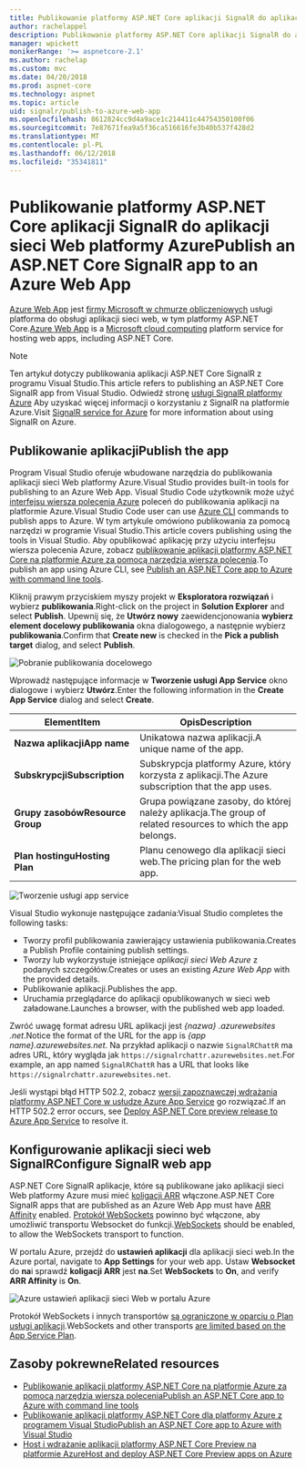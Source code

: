 ```yaml
---
title: Publikowanie platformy ASP.NET Core aplikacji SignalR do aplikacji sieci Web platformy Azure
author: rachelappel
description: Publikowanie platformy ASP.NET Core aplikacji SignalR do aplikacji sieci Web platformy Azure
manager: wpickett
monikerRange: '>= aspnetcore-2.1'
ms.author: rachelap
ms.custom: mvc
ms.date: 04/20/2018
ms.prod: aspnet-core
ms.technology: aspnet
ms.topic: article
uid: signalr/publish-to-azure-web-app
ms.openlocfilehash: 8612824cc9d4a9ace1c214411c44754350100f06
ms.sourcegitcommit: 7e87671fea9a5f36ca516616fe3b40b537f428d2
ms.translationtype: MT
ms.contentlocale: pl-PL
ms.lasthandoff: 06/12/2018
ms.locfileid: "35341811"
---
```

# <a name="publish-an-aspnet-core-signalr-app-to-an-azure-web-app"></a><span data-ttu-id="dfaa9-103">Publikowanie platformy ASP.NET Core aplikacji SignalR do aplikacji sieci Web platformy Azure</span><span class="sxs-lookup"><span data-stu-id="dfaa9-103">Publish an ASP.NET Core SignalR app to an Azure Web App</span></span>

<span data-ttu-id="dfaa9-104">[Azure Web App](/azure/app-service/app-service-web-overview) jest [firmy Microsoft w chmurze obliczeniowych](https://azure.microsoft.com/) usługi platforma do obsługi aplikacji sieci web, w tym platformy ASP.NET Core.</span><span class="sxs-lookup"><span data-stu-id="dfaa9-104">[Azure Web App](/azure/app-service/app-service-web-overview) is a [Microsoft cloud computing](https://azure.microsoft.com/) platform service for hosting web apps, including ASP.NET Core.</span></span>

> [!NOTE]
> <span data-ttu-id="dfaa9-105">Ten artykuł dotyczy publikowania aplikacji ASP.NET Core SignalR z programu Visual Studio.</span><span class="sxs-lookup"><span data-stu-id="dfaa9-105">This article refers to publishing an ASP.NET Core SignalR app from Visual Studio.</span></span> <span data-ttu-id="dfaa9-106">Odwiedź stronę [usługi SignalR platformy Azure](https://azure.microsoft.com/en-gb/services/signalr-service?) Aby uzyskać więcej informacji o korzystaniu z SignalR na platformie Azure.</span><span class="sxs-lookup"><span data-stu-id="dfaa9-106">Visit [SignalR service for Azure](https://azure.microsoft.com/en-gb/services/signalr-service?) for more information about using SignalR on Azure.</span></span>

## <a name="publish-the-app"></a><span data-ttu-id="dfaa9-107">Publikowanie aplikacji</span><span class="sxs-lookup"><span data-stu-id="dfaa9-107">Publish the app</span></span>

<span data-ttu-id="dfaa9-108">Program Visual Studio oferuje wbudowane narzędzia do publikowania aplikacji sieci Web platformy Azure.</span><span class="sxs-lookup"><span data-stu-id="dfaa9-108">Visual Studio provides built-in tools for publishing to an Azure Web App.</span></span> <span data-ttu-id="dfaa9-109">Visual Studio Code użytkownik może użyć [interfejsu wiersza polecenia Azure](/cli/azure) poleceń do publikowania aplikacji na platformie Azure.</span><span class="sxs-lookup"><span data-stu-id="dfaa9-109">Visual Studio Code user can use [Azure CLI](/cli/azure) commands to publish apps to Azure.</span></span> <span data-ttu-id="dfaa9-110">W tym artykule omówiono publikowania za pomocą narzędzi w programie Visual Studio.</span><span class="sxs-lookup"><span data-stu-id="dfaa9-110">This article covers publishing using the tools in Visual Studio.</span></span> <span data-ttu-id="dfaa9-111">Aby opublikować aplikację przy użyciu interfejsu wiersza polecenia Azure, zobacz [publikowanie aplikacji platformy ASP.NET Core na platformie Azure za pomocą narzędzia wiersza polecenia](xref:tutorials/publish-to-azure-webapp-using-cli).</span><span class="sxs-lookup"><span data-stu-id="dfaa9-111">To publish an app using Azure CLI, see [Publish an ASP.NET Core app to Azure with command line tools](xref:tutorials/publish-to-azure-webapp-using-cli).</span></span>

<span data-ttu-id="dfaa9-112">Kliknij prawym przyciskiem myszy projekt w **Eksploratora rozwiązań** i wybierz **publikowania**.</span><span class="sxs-lookup"><span data-stu-id="dfaa9-112">Right-click on the project in **Solution Explorer** and select **Publish**.</span></span> <span data-ttu-id="dfaa9-113">Upewnij się, że **Utwórz nowy** zaewidencjonowania **wybierz element docelowy publikowania** okna dialogowego, a następnie wybierz **publikowania**.</span><span class="sxs-lookup"><span data-stu-id="dfaa9-113">Confirm that **Create new** is checked in the **Pick a publish target** dialog, and select **Publish**.</span></span>

![Pobranie publikowania docelowego](publish-to-azure-web-app/_static/pick-publish-target-dialog.png)

<span data-ttu-id="dfaa9-115">Wprowadź następujące informacje w **Tworzenie usługi App Service** okno dialogowe i wybierz **Utwórz**.</span><span class="sxs-lookup"><span data-stu-id="dfaa9-115">Enter the following information in the **Create App Service** dialog and select **Create**.</span></span>

| <span data-ttu-id="dfaa9-116">Element</span><span class="sxs-lookup"><span data-stu-id="dfaa9-116">Item</span></span> | <span data-ttu-id="dfaa9-117">Opis</span><span class="sxs-lookup"><span data-stu-id="dfaa9-117">Description</span></span> |
| ---- | ----------- |
| <span data-ttu-id="dfaa9-118">**Nazwa aplikacji**</span><span class="sxs-lookup"><span data-stu-id="dfaa9-118">**App name**</span></span> | <span data-ttu-id="dfaa9-119">Unikatowa nazwa aplikacji.</span><span class="sxs-lookup"><span data-stu-id="dfaa9-119">A unique name of the app.</span></span> |
| <span data-ttu-id="dfaa9-120">**Subskrypcji**</span><span class="sxs-lookup"><span data-stu-id="dfaa9-120">**Subscription**</span></span> | <span data-ttu-id="dfaa9-121">Subskrypcja platformy Azure, który korzysta z aplikacji.</span><span class="sxs-lookup"><span data-stu-id="dfaa9-121">The Azure subscription that the app uses.</span></span> |
| <span data-ttu-id="dfaa9-122">**Grupy zasobów**</span><span class="sxs-lookup"><span data-stu-id="dfaa9-122">**Resource Group**</span></span> | <span data-ttu-id="dfaa9-123">Grupa powiązane zasoby, do której należy aplikacja.</span><span class="sxs-lookup"><span data-stu-id="dfaa9-123">The group of related resources to which the app belongs.</span></span>  |
| <span data-ttu-id="dfaa9-124">**Plan hostingu**</span><span class="sxs-lookup"><span data-stu-id="dfaa9-124">**Hosting Plan**</span></span> | <span data-ttu-id="dfaa9-125">Planu cenowego dla aplikacji sieci web.</span><span class="sxs-lookup"><span data-stu-id="dfaa9-125">The pricing plan for the web app.</span></span> |

![Tworzenie usługi app service](publish-to-azure-web-app/_static/create-app-service-dialog.png)

<span data-ttu-id="dfaa9-127">Visual Studio wykonuje następujące zadania:</span><span class="sxs-lookup"><span data-stu-id="dfaa9-127">Visual Studio completes the following tasks:</span></span>

* <span data-ttu-id="dfaa9-128">Tworzy profil publikowania zawierający ustawienia publikowania.</span><span class="sxs-lookup"><span data-stu-id="dfaa9-128">Creates a Publish Profile containing publish settings.</span></span>
* <span data-ttu-id="dfaa9-129">Tworzy lub wykorzystuje istniejące *aplikacji sieci Web Azure* z podanych szczegółów.</span><span class="sxs-lookup"><span data-stu-id="dfaa9-129">Creates or uses an existing *Azure Web App* with the provided details.</span></span>
* <span data-ttu-id="dfaa9-130">Publikowanie aplikacji.</span><span class="sxs-lookup"><span data-stu-id="dfaa9-130">Publishes the app.</span></span>
* <span data-ttu-id="dfaa9-131">Uruchamia przeglądarce do aplikacji opublikowanych w sieci web załadowane.</span><span class="sxs-lookup"><span data-stu-id="dfaa9-131">Launches a browser, with the published web app loaded.</span></span>

<span data-ttu-id="dfaa9-132">Zwróć uwagę format adresu URL aplikacji jest *{nazwa} .azurewebsites .net*.</span><span class="sxs-lookup"><span data-stu-id="dfaa9-132">Notice the format of the URL for the app is *{app name}.azurewebsites.net*.</span></span> <span data-ttu-id="dfaa9-133">Na przykład aplikacji o nazwie `SignalRChattR` ma adres URL, który wygląda jak `https://signalrchattr.azurewebsites.net`.</span><span class="sxs-lookup"><span data-stu-id="dfaa9-133">For example, an app named `SignalRChattR` has a URL that looks like `https://signalrchattr.azurewebsites.net`.</span></span>

<span data-ttu-id="dfaa9-134">Jeśli wystąpi błąd HTTP 502.2, zobacz [wersji zapoznawczej wdrażania platformy ASP.NET Core w usłudze Azure App Service](xref:host-and-deploy/azure-apps/index) go rozwiązać.</span><span class="sxs-lookup"><span data-stu-id="dfaa9-134">If an HTTP 502.2 error occurs, see [Deploy ASP.NET Core preview release to Azure App Service](xref:host-and-deploy/azure-apps/index) to resolve it.</span></span>

## <a name="configure-signalr-web-app"></a><span data-ttu-id="dfaa9-135">Konfigurowanie aplikacji sieci web SignalR</span><span class="sxs-lookup"><span data-stu-id="dfaa9-135">Configure SignalR web app</span></span>

<span data-ttu-id="dfaa9-136">ASP.NET Core SignalR aplikacje, które są publikowane jako aplikacji sieci Web platformy Azure musi mieć [koligacji ARR](https://en.wikipedia.org/wiki/Application_Request_Routing) włączone.</span><span class="sxs-lookup"><span data-stu-id="dfaa9-136">ASP.NET Core SignalR apps that are published as an Azure Web App must have [ARR Affinity](https://en.wikipedia.org/wiki/Application_Request_Routing) enabled.</span></span> <span data-ttu-id="dfaa9-137">[Protokół WebSockets](xref:fundamentals/websockets) powinno być włączone, aby umożliwić transportu Websocket do funkcji.</span><span class="sxs-lookup"><span data-stu-id="dfaa9-137">[WebSockets](xref:fundamentals/websockets) should be enabled, to allow the WebSockets transport to function.</span></span>

<span data-ttu-id="dfaa9-138">W portalu Azure, przejdź do **ustawień aplikacji** dla aplikacji sieci web.</span><span class="sxs-lookup"><span data-stu-id="dfaa9-138">In the Azure portal, navigate to **App Settings** for your web app.</span></span> <span data-ttu-id="dfaa9-139">Ustaw **Websocket** do **na**i sprawdź **koligacji ARR** jest **na**.</span><span class="sxs-lookup"><span data-stu-id="dfaa9-139">Set **WebSockets** to **On**, and verify **ARR Affinity** is **On**.</span></span>

![Azure ustawień aplikacji sieci Web w portalu Azure](publish-to-azure-web-app/_static/azure-web-app-settings.png)

 <span data-ttu-id="dfaa9-141">Protokół WebSockets i innych transportów [są ograniczone w oparciu o Plan usługi aplikacji](/azure/azure-subscription-service-limits#app-service-limits).</span><span class="sxs-lookup"><span data-stu-id="dfaa9-141">WebSockets and other transports [are limited based on the App Service Plan](/azure/azure-subscription-service-limits#app-service-limits).</span></span>

## <a name="related-resources"></a><span data-ttu-id="dfaa9-142">Zasoby pokrewne</span><span class="sxs-lookup"><span data-stu-id="dfaa9-142">Related resources</span></span>

* [<span data-ttu-id="dfaa9-143">Publikowanie aplikacji platformy ASP.NET Core na platformie Azure za pomocą narzędzia wiersza polecenia</span><span class="sxs-lookup"><span data-stu-id="dfaa9-143">Publish an ASP.NET Core app to Azure with command line tools</span></span>](xref:tutorials/publish-to-azure-webapp-using-cli?tabs=windows)
* [<span data-ttu-id="dfaa9-144">Publikowanie aplikacji platformy ASP.NET Core dla platformy Azure z programem Visual Studio</span><span class="sxs-lookup"><span data-stu-id="dfaa9-144">Publish an ASP.NET Core app to Azure with Visual Studio</span></span>](xref:tutorials/publish-to-azure-webapp-using-vs)
* [<span data-ttu-id="dfaa9-145">Host i wdrażanie aplikacji platformy ASP.NET Core Preview na platformie Azure</span><span class="sxs-lookup"><span data-stu-id="dfaa9-145">Host and deploy ASP.NET Core Preview apps on Azure</span></span>](xref:host-and-deploy/azure-apps/index#deploy-aspnet-core-preview-release-to-azure-app-service)
